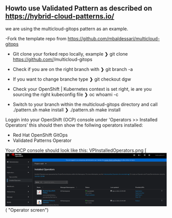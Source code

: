 ## Howto use Validated Pattern as described on https://hybrid-cloud-patterns.io/
we are using the multicloud-gitops pattern as an example.

-Fork the template repo from https://github.com/mbaldessari/multicloud-gitops

- Git clone your forked repo locally, example 
❯ git clone https://github.com/<username>/multicloud-gitops

- Check if you are on the right branch with 
❯ git branch -a

- If you want to change branche type
❯ git checkout dgw

- Check your OpenShift | Kubernetes context is set right, ie are you sourcing the right kubeconfig file
❯ oc whoami -c

- Switch to your branch within the multicloud-gitops directory and call ./pattern.sh make install
❯ ./pattern.sh make install

Loggin into your OpenShift (OCP) console under 'Operators >> Installed Operators' this should then show the follwing operators installed:
- Red Hat OpenShift GitOps
- Validated Patterns Operator

Your OCP console should look like this:
VPInstalledOperators.png
[![Operator Screen in OCP Console](<./VPInstalledOperators.png> "Optional image title")( "Operator screen")


